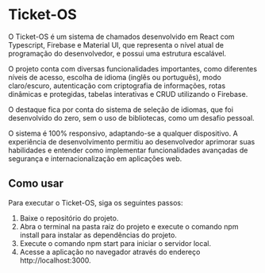 # Ticket-OS

O Ticket-OS é um sistema de chamados desenvolvido em React com Typescript, Firebase e Material UI, que representa o nível atual de programação do desenvolvedor, e possui uma estrutura escalável.

O projeto conta com diversas funcionalidades importantes, como diferentes níveis de acesso, escolha de idioma (inglês ou português), modo claro/escuro, autenticação com criptografia de informações, rotas dinâmicas e protegidas, tabelas interativas e CRUD utilizando o Firebase.

O destaque fica por conta do sistema de seleção de idiomas, que foi desenvolvido do zero, sem o uso de bibliotecas, como um desafio pessoal.

O sistema é 100% responsivo, adaptando-se a qualquer dispositivo. A experiência de desenvolvimento permitiu ao desenvolvedor aprimorar suas habilidades e entender como implementar funcionalidades avançadas de segurança e internacionalização em aplicações web.

## Como usar
Para executar o Ticket-OS, siga os seguintes passos:

1. Baixe o repositório do projeto.
2. Abra o terminal na pasta raiz do projeto e execute o comando npm install para instalar as dependências do projeto.
3. Execute o comando npm start para iniciar o servidor local.
4. Acesse a aplicação no navegador através do endereço http://localhost:3000.
